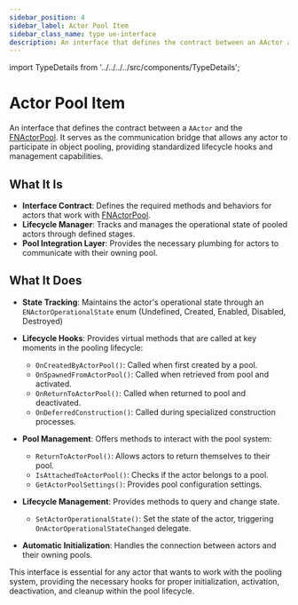 ```yaml
---
sidebar_position: 4
sidebar_label: Actor Pool Item
sidebar_class_name: type ue-interface
description: An interface that defines the contract between an AActor and the FNActorPool.
---
```


import TypeDetails from '../../../../src/components/TypeDetails';

# Actor Pool Item

<TypeDetails icon="ue-interface" base="interface" type="INActorPoolItem" typeExtra="/ UNActorPoolItem" headerFile="NexusActorPools/Public/INActorPoolItem.h" />

An interface that defines the contract between a `AActor` and the [FNActorPool](actor-pool.md). It serves as the communication bridge that allows any actor to participate in object pooling, providing standardized lifecycle hooks and management capabilities.

## What It Is
- **Interface Contract**: Defines the required methods and behaviors for actors that work with [FNActorPool](actor-pool.md).
- **Lifecycle Manager**: Tracks and manages the operational state of pooled actors through defined stages.
- **Pool Integration Layer**: Provides the necessary plumbing for actors to communicate with their owning pool.

## What It Does
- **State Tracking**: Maintains the actor's operational state through an `ENActorOperationalState` enum (Undefined, Created, Enabled, Disabled, Destroyed)
- **Lifecycle Hooks**: Provides virtual methods that are called at key moments in the pooling lifecycle:
  - `OnCreatedByActorPool()`: Called when first created by a pool.
  - `OnSpawnedFromActorPool()`: Called when retrieved from pool and activated.
  - `OnReturnToActorPool()`: Called when returned to pool and deactivated.
  - `OnDeferredConstruction()`: Called during specialized construction processes.
- **Pool Management**: Offers methods to interact with the pool system:
  - `ReturnToActorPool()`: Allows actors to return themselves to their pool.
  - `IsAttachedToActorPool()`: Checks if the actor belongs to a pool.
  - `GetActorPoolSettings()`: Provides pool configuration settings.
- **Lifecycle Management**: Provides methods to query and change state.
  - `SetActorOperationalState()`: Set the state of the actor, triggering `OnActorOperationalStateChanged` delegate. 

- **Automatic Initialization**: Handles the connection between actors and their owning pools.

This interface is essential for any actor that wants to work with the pooling system, providing the necessary hooks for proper initialization, activation, deactivation, and cleanup within the pool lifecycle.

